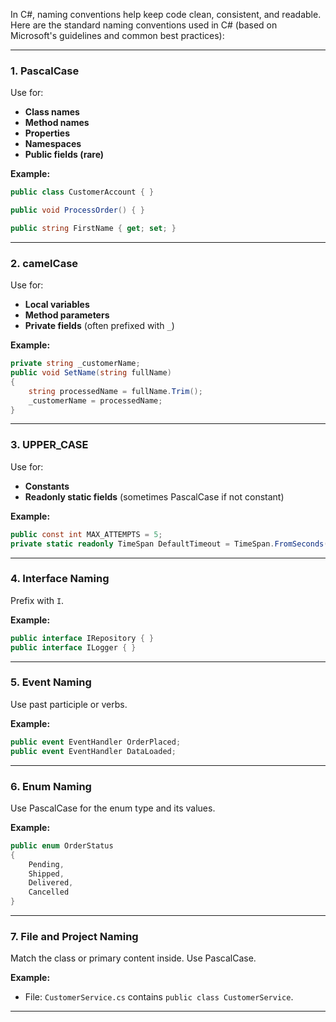 In C#, naming conventions help keep code clean, consistent, and readable. Here are the standard naming conventions used in C# (based on Microsoft's guidelines and common best practices):

---

### **1. PascalCase**
Use for:
- **Class names**
- **Method names**
- **Properties**
- **Namespaces**
- **Public fields (rare)**

**Example:**
```csharp
public class CustomerAccount { }

public void ProcessOrder() { }

public string FirstName { get; set; }
```

---

### **2. camelCase**
Use for:
- **Local variables**
- **Method parameters**
- **Private fields** (often prefixed with `_`)

**Example:**
```csharp
private string _customerName;
public void SetName(string fullName)
{
    string processedName = fullName.Trim();
    _customerName = processedName;
}
```

---

### **3. UPPER_CASE**
Use for:
- **Constants**
- **Readonly static fields** (sometimes PascalCase if not constant)

**Example:**
```csharp
public const int MAX_ATTEMPTS = 5;
private static readonly TimeSpan DefaultTimeout = TimeSpan.FromSeconds(30);
```

---

### **4. Interface Naming**
Prefix with `I`.

**Example:**
```csharp
public interface IRepository { }
public interface ILogger { }
```

---

### **5. Event Naming**
Use past participle or verbs.

**Example:**
```csharp
public event EventHandler OrderPlaced;
public event EventHandler DataLoaded;
```

---

### **6. Enum Naming**
Use PascalCase for the enum type and its values.

**Example:**
```csharp
public enum OrderStatus
{
    Pending,
    Shipped,
    Delivered,
    Cancelled
}
```

---

### **7. File and Project Naming**
Match the class or primary content inside. Use PascalCase.

**Example:**
- File: `CustomerService.cs` contains `public class CustomerService`.

---


